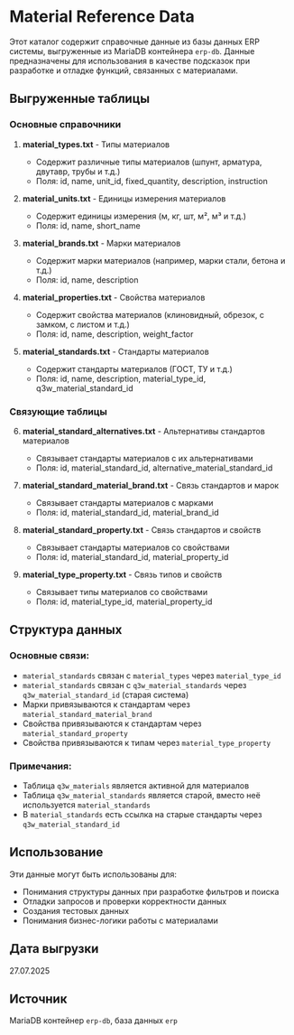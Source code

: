 # Material Reference Data

Этот каталог содержит справочные данные из базы данных ERP системы, выгруженные из MariaDB контейнера `erp-db`. Данные предназначены для использования в качестве подсказок при разработке и отладке функций, связанных с материалами.

## Выгруженные таблицы

### Основные справочники

1. **material_types.txt** - Типы материалов
   - Содержит различные типы материалов (шпунт, арматура, двутавр, трубы и т.д.)
   - Поля: id, name, unit_id, fixed_quantity, description, instruction

2. **material_units.txt** - Единицы измерения материалов
   - Содержит единицы измерения (м, кг, шт, м², м³ и т.д.)
   - Поля: id, name, short_name

3. **material_brands.txt** - Марки материалов
   - Содержит марки материалов (например, марки стали, бетона и т.д.)
   - Поля: id, name, description

4. **material_properties.txt** - Свойства материалов
   - Содержит свойства материалов (клиновидный, обрезок, с замком, с листом и т.д.)
   - Поля: id, name, description, weight_factor

5. **material_standards.txt** - Стандарты материалов
   - Содержит стандарты материалов (ГОСТ, ТУ и т.д.)
   - Поля: id, name, description, material_type_id, q3w_material_standard_id

### Связующие таблицы

6. **material_standard_alternatives.txt** - Альтернативы стандартов материалов
   - Связывает стандарты материалов с их альтернативами
   - Поля: id, material_standard_id, alternative_material_standard_id

7. **material_standard_material_brand.txt** - Связь стандартов и марок
   - Связывает стандарты материалов с марками
   - Поля: id, material_standard_id, material_brand_id

8. **material_standard_property.txt** - Связь стандартов и свойств
   - Связывает стандарты материалов со свойствами
   - Поля: id, material_standard_id, material_property_id

9. **material_type_property.txt** - Связь типов и свойств
   - Связывает типы материалов со свойствами
   - Поля: id, material_type_id, material_property_id

## Структура данных

### Основные связи:
- `material_standards` связан с `material_types` через `material_type_id`
- `material_standards` связан с `q3w_material_standards` через `q3w_material_standard_id` (старая система)
- Марки привязываются к стандартам через `material_standard_material_brand`
- Свойства привязываются к стандартам через `material_standard_property`
- Свойства привязываются к типам через `material_type_property`

### Примечания:
- Таблица `q3w_materials` является активной для материалов
- Таблица `q3w_material_standards` является старой, вместо неё используется `material_standards`
- В `material_standards` есть ссылка на старые стандарты через `q3w_material_standard_id`

## Использование

Эти данные могут быть использованы для:
- Понимания структуры данных при разработке фильтров и поиска
- Отладки запросов и проверки корректности данных
- Создания тестовых данных
- Понимания бизнес-логики работы с материалами

## Дата выгрузки
27.07.2025

## Источник
MariaDB контейнер `erp-db`, база данных `erp`
